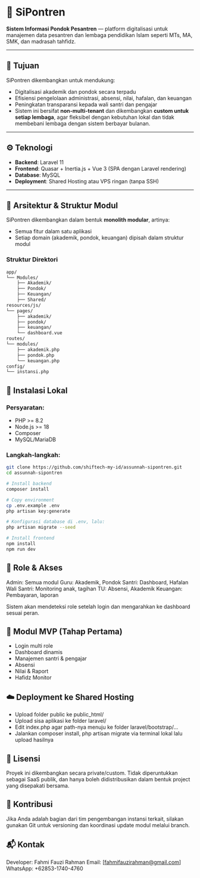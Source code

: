 # 🕌 SiPontren
**Sistem Informasi Pondok Pesantren** — platform digitalisasi untuk manajemen data pesantren dan lembaga pendidikan Islam seperti MTs, MA, SMK, dan madrasah tahfidz.

---

## 📌 Tujuan
SiPontren dikembangkan untuk mendukung:
- Digitalisasi akademik dan pondok secara terpadu
- Efisiensi pengelolaan administrasi, absensi, nilai, hafalan, dan keuangan
- Peningkatan transparansi kepada wali santri dan pengajar
- Sistem ini bersifat **non-multi-tenant** dan dikembangkan **custom untuk setiap lembaga**, agar fleksibel dengan kebutuhan lokal dan tidak membebani lembaga dengan sistem berbayar bulanan.

---

## ⚙️ Teknologi
- **Backend**: Laravel 11
- **Frontend**: Quasar + Inertia.js + Vue 3 (SPA dengan Laravel rendering)
- **Database**: MySQL
- **Deployment**: Shared Hosting atau VPS ringan (tanpa SSH)

---

## 🧱 Arsitektur & Struktur Modul
SiPontren dikembangkan dalam bentuk **monolith modular**, artinya:
- Semua fitur dalam satu aplikasi
- Setiap domain (akademik, pondok, keuangan) dipisah dalam struktur modul

### Struktur Direktori
```bash
app/
└── Modules/
    ├── Akademik/
    ├── Pondok/
    ├── Keuangan/
    ├── Shared/
resources/js/
└── pages/
    ├── akademik/
    ├── pondok/
    ├── keuangan/
    └── dashboard.vue
routes/
└── modules/
    ├── akademik.php
    ├── pondok.php
    └── keuangan.php
config/
└── instansi.php
```

## 🚀 Instalasi Lokal
### Persyaratan:
- PHP >= 8.2
- Node.js >= 18
- Composer
- MySQL/MariaDB

### Langkah-langkah:
```bash
git clone https://github.com/shiftech-my-id/assunnah-sipontren.git
cd assunnah-sipontren

# Install backend
composer install

# Copy environment
cp .env.example .env
php artisan key:generate

# Konfigurasi database di .env, lalu:
php artisan migrate --seed

# Install frontend
npm install
npm run dev
```

## 👥 Role & Akses
Admin: Semua modul
Guru: Akademik, Pondok
Santri: Dashboard, Hafalan
Wali Santri: Monitoring anak, tagihan
TU: Absensi, Akademik
Keuangan: Pembayaran, laporan

Sistem akan mendeteksi role setelah login dan mengarahkan ke dashboard sesuai peran.

## 🎯 Modul MVP (Tahap Pertama)
- Login multi role
- Dashboard dinamis
- Manajemen santri & pengajar
- Absensi
- Nilai & Raport
- Hafidz Monitor

## ☁️ Deployment ke Shared Hosting
- Upload folder public ke public_html/
- Upload sisa aplikasi ke folder laravel/
- Edit index.php agar path-nya menuju ke folder laravel/bootstrap/...
- Jalankan composer install, php artisan migrate via terminal lokal lalu upload hasilnya

## 📄 Lisensi
Proyek ini dikembangkan secara private/custom. Tidak diperuntukkan sebagai SaaS publik, dan hanya boleh didistribusikan dalam bentuk project yang disepakati bersama.

## 🙏 Kontribusi
Jika Anda adalah bagian dari tim pengembangan instansi terkait, silakan gunakan Git untuk versioning dan koordinasi update modul melalui branch.

## 📬 Kontak
Developer: Fahmi Fauzi Rahman
Email: [fahmifauzirahman@gmail.com]
WhatsApp: +62853-1740-4760